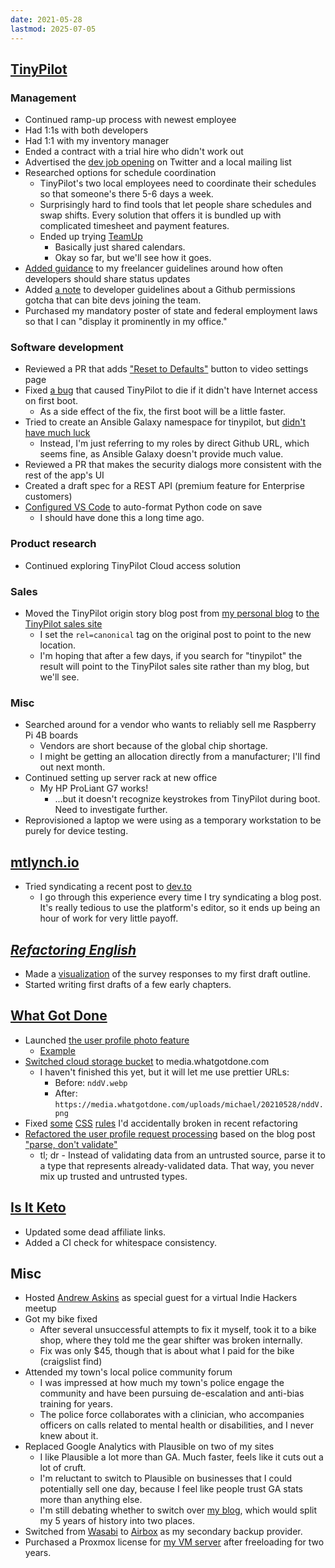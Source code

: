 ```yaml
---
date: 2021-05-28
lastmod: 2025-07-05
---
```


## [TinyPilot](https://tinypilotkvm.com)

### Management

- Continued ramp-up process with newest employee
- Had 1:1s with both developers
- Had 1:1 with my inventory manager
- Ended a contract with a trial hire who didn't work out
- Advertised the [dev job opening](http://tinypilotkvm.com/jobs/vue-developer) on Twitter and a local mailing list
- Researched options for schedule coordination
  - TinyPilot's two local employees need to coordinate their schedules so that someone's there 5-6 days a week.
  - Surprisingly hard to find tools that let people share schedules and swap shifts. Every solution that offers it is bundled up with complicated timesheet and payment features.
  - Ended up trying [TeamUp](https://teamup.com/)
    - Basically just shared calendars.
    - Okay so far, but we'll see how it goes.
- [Added guidance](https://github.com/mtlynch/mtlynch.io/pull/782) to my freelancer guidelines around how often developers should share status updates
- Added [a note](https://github.com/mtlynch/mtlynch.io/pull/783) to developer guidelines about a Github permissions gotcha that can bite devs joining the team.
- Purchased my mandatory poster of state and federal employment laws so that I can "display it prominently in my office."

### Software development

- Reviewed a PR that adds ["Reset to Defaults"](https://github.com/mtlynch/tinypilot/pull/705) button to video settings page
- Fixed [a bug](https://forum.tinypilotkvm.com/-64#post-4) that caused TinyPilot to die if it didn't have Internet access on first boot.
  - As a side effect of the fix, the first boot will be a little faster.
- Tried to create an Ansible Galaxy namespace for tinypilot, but [didn't have much luck](https://github.com/ansible/galaxy/issues/2670)
  - Instead, I'm just referring to my roles by direct Github URL, which seems fine, as Ansible Galaxy doesn't provide much value.
- Reviewed a PR that makes the security dialogs more consistent with the rest of the app's UI
- Created a draft spec for a REST API (premium feature for Enterprise customers)
- [Configured VS Code](https://github.com/mtlynch/tinypilot/pull/707) to auto-format Python code on save
  - I should have done this a long time ago.

### Product research

- Continued exploring TinyPilot Cloud access solution

### Sales

- Moved the TinyPilot origin story blog post from [my personal blog](https://mtlynch.io/tinypilot/) to [the TinyPilot sales site](https://tinypilotkvm.com/blog/build-a-kvm-over-ip-under-100)
  - I set the `rel=canonical` tag on the original post to point to the new location.
  - I'm hoping that after a few days, if you search for "tinypilot" the result will point to the TinyPilot sales site rather than my blog, but we'll see.

### Misc

- Searched around for a vendor who wants to reliably sell me Raspberry Pi 4B boards
  - Vendors are short because of the global chip shortage.
  - I might be getting an allocation directly from a manufacturer; I'll find out next month.
- Continued setting up server rack at new office
  - My HP ProLiant G7 works!
    - ...but it doesn't recognize keystrokes from TinyPilot during boot. Need to investigate further.
- Reprovisioned a laptop we were using as a temporary workstation to be purely for device testing.

## [mtlynch.io](https://mtlynch.io)

- Tried syndicating a recent post to [dev.to](https://dev.to/mtlynch/how-litestream-eliminated-my-database-server-for-0-03-month-5hnp)
  - I go through this experience every time I try syndicating a blog post. It's really tedious to use the platform's editor, so it ends up being an hour of work for very little payoff.

## [_Refactoring English_](https://refactoringenglish.com)

- Made a [visualization](OLQr.webp) of the survey responses to my first draft outline.
- Started writing first drafts of a few early chapters.

## [What Got Done](https://whatgotdone.com)

- Launched [the user profile photo feature](https://github.com/mtlynch/whatgotdone/pull/578)
  - [Example](nddV.webp)
- [Switched cloud storage bucket](https://github.com/mtlynch/whatgotdone/pull/595) to media.whatgotdone.com
  - I haven't finished this yet, but it will let me use prettier URLs:
    - Before: `nddV.webp`
    - After: `https://media.whatgotdone.com/uploads/michael/20210528/nddV.png`
- Fixed [some](https://github.com/mtlynch/whatgotdone/pull/589) [CSS](https://github.com/mtlynch/whatgotdone/pull/591) [rules](https://github.com/mtlynch/whatgotdone/pull/590) I'd accidentally broken in recent refactoring
- [Refactored the user profile request processing](https://github.com/mtlynch/whatgotdone/pull/597) based on the blog post ["parse, don't validate"](https://lexi-lambda.github.io/blog/2019/11/05/parse-don-t-validate/)
  - tl; dr - Instead of validating data from an untrusted source, parse it to a type that represents already-validated data. That way, you never mix up trusted and untrusted types.

## [Is It Keto](https://isitketo.org)

- Updated some dead affiliate links.
- Added a CI check for whitespace consistency.

## Misc

- Hosted [Andrew Askins](https://twitter.com/AndrewAskins) as special guest for a virtual Indie Hackers meetup
- Got my bike fixed
  - After several unsuccessful attempts to fix it myself, took it to a bike shop, where they told me the gear shifter was broken internally.
  - Fix was only $45, though that is about what I paid for the bike (craigslist find)
- Attended my town's local police community forum
  - I was impressed at how much my town's police engage the community and have been pursuing de-escalation and anti-bias training for years.
  - The police force collaborates with a clinician, who accompanies officers on calls related to mental health or disabilities, and I never knew about it.
- Replaced Google Analytics with Plausible on two of my sites
  - I like Plausible a lot more than GA. Much faster, feels like it cuts out a lot of cruft.
  - I'm reluctant to switch to Plausible on businesses that I could potentially sell one day, because I feel like people trust GA stats more than anything else.
  - I'm still debating whether to switch over [my blog](https://mtlynch.io), which would split my 5 years of history into two places.
- Switched from [Wasabi](https://wasabi.com/) to [Airbox](https://www.airbox.ai/) as my secondary backup provider.
- Purchased a Proxmox license for [my VM server](https://mtlynch.io/building-a-vm-homelab/) after freeloading for two years.
